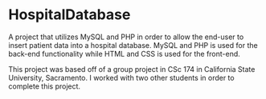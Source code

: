 # HospitalDatabase
A project that utilizes MySQL and PHP in order to allow the end-user to insert patient data into a hospital database.  MySQL and PHP is used for the back-end functionality while HTML and CSS is used for the front-end.

This project was based off of a group project in CSc 174 in California State University, Sacramento.  I worked with two other students in order to complete this project.
